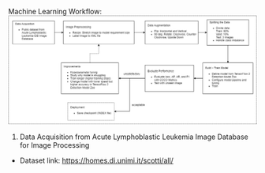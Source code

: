 Machine Learning Workflow:
![workflow](workflow.png)

1) Data Acquisition from Acute Lymphoblastic Leukemia Image Database for Image Processing
- Dataset link: https://homes.di.unimi.it/scotti/all/
